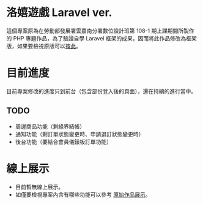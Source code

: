 # 洛嬉遊戲 Laravel ver.
這個專案原為在勞動部發展署雲嘉南分署數位設計班第 108-1 期上課期間所製作的 PHP 專題作品，為了驗證自學 Laravel 框架的成果，因而將此作品修改為框架版，如果要檢視原版可以[按此](https://github.com/samuikaze/IndependentStudyfForPHP)。

# 目前進度
目前專案修改的進度只到前台（包含部份登入後的頁面），還在持續的進行當中。

## TODO
* 周邊商品功能（剩綠界結帳）
* 通知功能（剩訂單狀態變更時、申請退訂狀態變更時）
* 後台功能（要結合會員儀錶板訂單功能）

# 線上展示
* 目前暫無線上展示。
* 如僅要檢視專案內含有哪些功能可以參考 [原始作品展示](http://sksk108.000webhostapp.com/)。
